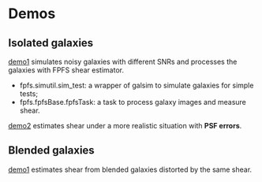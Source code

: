 # Demos

## Isolated galaxies
[demo1](../notebooks/demos/demo1.ipynb)
simulates noisy galaxies with different SNRs and processes the galaxies with FPFS
shear estimator.
+   fpfs.simutil.sim_test: a wrapper of galsim to simulate galaxies for simple tests;
+   fpfs.fpfsBase.fpfsTask: a task to process galaxy images and measure shear.

[demo2](../notebooks/demos/demo2.ipynb)
estimates shear under a more realistic situation with **PSF errors**.

## Blended galaxies
[demo1]()
estimates shear from blended galaxies distorted by the same shear.
